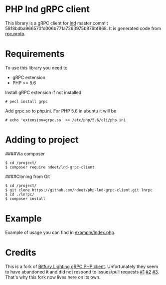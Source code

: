 PHP lnd gRPC client
===================

This library is a gRPC client for [lnd](https://github.com/lightningnetwork/lnd) master commit 5818bdba966570fd006b771a7263975b876bf868. It is generated code
from [rpc.proto](https://github.com/lightningnetwork/lnd/blob/97b7eb226d3b78b1f5700bdc311da180bbb2865d/lnrpc/rpc.proto).


Requirements
============

To use this library you need to

* gRPC extension
* PHP >= 5.6

Install gRPC extension if not installed
```
# pecl install grpc
```

Add grpc.so to php.ini. For PHP 5.6 in ubuntu it will be
```
# echo 'extension=grpc.so' >> /etc/php/5.6/cli/php.ini
```

Adding to project
=================

####Via composer
```
$ cd /project/
$ composer require ndeet/lnd-grpc-client
```

####Cloning from Git
```
$ cd /project/
$ git clone https://github.com/ndeet/php-lnd-grpc-client.git lnrpc
$ cd ./lnrpc/
$ composer install
```



Example
=======

Example of usage you can find in [example/index.php](https://github.com/ndeet/php-lnd-grpc-client/tree/master/example/index.php).

Credits
=======
This is a fork of [Bitfury Lighting gRPC PHP client](https://github.com/BitfuryLightning/php-lnd-grpc-client). Unfortunately they seem to have abandoned it and did not respond to issues/pull requests [#1](https://github.com/BitfuryLightning/php-lnd-grpc-client/issues/2) [#2](https://github.com/BitfuryLightning/php-lnd-grpc-client/pull/3) [#3](https://github.com/BitfuryLightning/php-lnd-grpc-client/pull/1). That's why this fork now lives here on its own.
